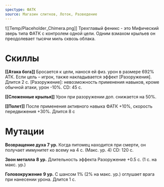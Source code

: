 ```yaml
---
spectype: ФАТК
source: Магазин слитков, Лоток, Разведение
---
```

![[Temp/Placeholder_Chimera.png]]
Трехглавый феникс - это Мифический зверь типа ФАТК с контролем одной цели. Одним взмахом крыльев он преодолевает тысячи миль сквозь облака.

# Скиллы

**[[Атака бога]]**
Бросается к цели, нанося ей физ. урон в размере 692% АТК. Если цель – игрок, также накладывается эффект [Разоружения]. Длится 2 с. [Разоружение]: невозможность применения навыков, кроме обычной атаки, урон -10%. CD: 45 с.

**[[Сложенные крылья]]**
Урон при разоружении доп. снижается на 50%.

**[[Полет]]**
После применения активного навыка ФАТК +10%, скорость передвижения +30%. Длится 8 с
# Мутации

**Возвращение духа**
**7 ур.**
Когда питомец находится при смерти, он получает иммунитет ко всему на 4 с. (Макс. ур. 4) CD: 120 с.

**Звон металла**
**8 ур.**
Длительность эффекта Разоружение +0.5 с. (1 с. на макс. ур.)

**Головокружение**
**9 ур.**
С шансом 1% (2% на макс. ур.) оглушает врага при нанесении урона. Длится 1 с.